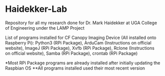 # Haidekker-Lab
Repository for all my research done for Dr. Mark Haidekker at UGA College of Engineering under the LAMP Project

List of programs installed for CF Canopy Imaging Device (All installed onto Raspberry Pi):
Python3 (RPi Package),
ArduCam (Instructions on official website),
ImageJ (RPi Package),
Xvfb (RPi Package),
Rclone (Instructions on official website),
Samba (RPi Package),
crontab (RPi Package)

*Most RPi Package programs are already installed after initially updating the Raspbian OS
**All programs installed used their most recent version
